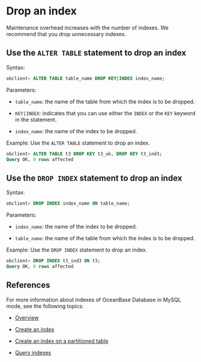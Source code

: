 # Drop an index

Maintenance overhead increases with the number of indexes. We recommend that you drop unnecessary indexes.

## Use the `ALTER TABLE` statement to drop an index

Syntax:

```sql
obclient> ALTER TABLE table_name DROP KEY|INDEX index_name;
```

Parameters:

* `table_name`: the name of the table from which the index is to be dropped.

* `KEY|INDEX`: indicates that you can use either the `INDEX` or the `KEY` keyword in the statement.

* `index_name`: the name of the index to be dropped.

Example: Use the `ALTER TABLE` statement to drop an index.

```sql
obclient> ALTER TABLE t3 DROP KEY t3_uk, DROP KEY t3_ind3;
Query OK, 0 rows affected
```

## Use the `DROP INDEX` statement to drop an index

Syntax:

```sql
obclient> DROP INDEX index_name ON table_name;
```

Parameters:

* `index_name`: the name of the index to be dropped.

* `table_name`: the name of the table from which the index is to be dropped.

Example: Use the `DROP INDEX` statement to drop an index.

```sql
obclient> DROP INDEX t3_ind3 ON t3;
Query OK, 0 rows affected
```

## References

For more information about indexes of OceanBase Database in MySQL mode, see the following topics:

* [Overview](../../../../1.oceanbase-database-concepts/4.database-objects/2.database-objects-of-mysql-mode/3.index-of-oracle-mode/1.index-overview-of-mysql-mode.md)

* [Create an index](1.about-indexes-of-mysql-mode.md)

* [Create an index on a partitioned table](../../../4.replica-management/2.manage-partition-table/2.mysql-mode/9.create-partition-table-index-of-mysql-mode/2.local-index-of-mysql-mode.md)

* [Query indexes](2.create-an-index-of-mysql-mode.md)
